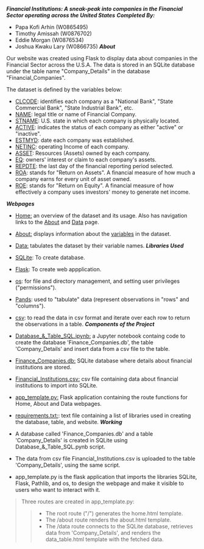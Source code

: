 ***Financial Institutions: A sneak-peak into companies in the Financial Sector operating across the United States***
***Completed By:***  

- Papa Kofi Arhin (W0865495)
- Timothy Amissah (W0876702)
- Eddie Morgan (W0876534)
- Joshua Kwaku Lary (W0866735)
***About***  

Our website was created using Flask to display data about companies in the Financial Sector across the U.S.A. The data is stored in an SQLite database under the table name "Company_Details" in the database "Financial_Companies".  

The dataset is defined by the variables below:  
- <u>CLCODE</u>: identifies each company as a "National Bank",  "State Commercial Bank", "State Industrial Bank", etc. 
- <u>NAME</u>: legal title or name of Financial Company.
- <u>STNAME</u>: U.S. state in which each company is physically located.  
- <u>ACTIVE</u>:  indicates the status of each company as either "active" or "inactive".
- <u>ESTMYD</u>: date each company was established.  
- <u>NETINC</u>: operating Income of each company.
- <u>ASSET</u>: Resources (Assets) owned by each company.
- <u>EQ</u>: owners' interest or claim to each company's assets.
- <u>REPDTE</u>: the last day of the financial reporting period selected.  
- <u>ROA</u>: stands for "Return on Assets". A financial measure of how much a company earns for every unit of asset owned.   
- <u>ROE</u>: stands for "Return on Equity". A financial measure of how effectively a company uses investors' money to generate net income.

***Webpages***  

- <u>Home:</u> an overview of the dataset and its usage. Also has navigation links to the <u>About</u> and <u>Data</u> page.  
- <u>About:</u> displays information about the <u>variables</u> in the dataset.  
- <u>Data:</u> tabulates the dataset by their variable names.
***Libraries Used***  

- <u>SQLite</u>: To create database.  
- <u>Flask</u>: To create web appplication.  
- <u>os</u>: for file and directory management, and setting user privileges ("permissions").  
- <u>Pands</u>: used to "tabulate" data (represent observations in "rows" and "columns").  
- <u>csv</u>: to read the data in csv format and iterate over each row to return the observations in a table. 
***Components of the Project***

- <u>Database_&_Table_SQL.ipynb:</u> a Jupyter notebook containg code to create the database 'Finance_Companies.db', the table 'Company_Details' and insert data from a csv file to the table.  
- <u>Finance_Companies.db:</u> SQLite database where details about financial institutions are stored.  
- <u>Financial_Institutions.csv:</u> csv file containing data about financial institutions to import into SQLite.  
- <u>app_template.py:</u> Flask application containing the route functions for Home, About and Data webpages.  
- <u>requirements.txt:</u>: text file containing a list of libraries used in creating the database, table, and website.
***Working***  

- A database called 'Finance_Companies.db' and a table 'Company_Details' is created in SQLite using Database_&_Table_SQL.pynb script.  
- The data from csv file Financial_Institutions.csv is uploaded to the table 'Company_Details', using the same script.  
- app_template.py is the flask application that imports the libraries SQLite, Flask, Pathlib, and os, to design the webpage and make it visible to users who want to interact with it.  

> Three routes are created in app_template.py:  
>> - The root route ("/") generates the home.html template.  
>> - The /about route renders the about.html template.  
>> - The /data route connects to the SQLite database, retrieves data from 'Company_Details', and renders the data_table.html template with the fetched data.